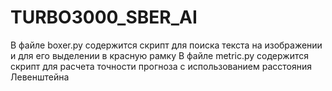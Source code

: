 # TURBO3000_SBER_AI


В файле boxer.py содержится скрипт для поиска текста на изображении и для его выделении в красную рамку
В файле metric.py содержится скрипт для расчета точности прогноза с использованием расстояния Левенштейна
